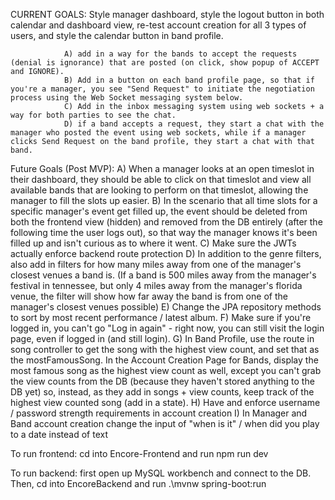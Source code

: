 CURRENT GOALS:  Style manager dashboard, style the logout button in both calendar and dashboard view, re-test account creation for all 3 types of users, and style the calendar button in band profile.

                A) add in a way for the bands to accept the requests (denial is ignorance) that are posted (on click, show popup of ACCEPT and IGNORE).
                B) Add in a button on each band profile page, so that if you're a manager, you see "Send Request" to initiate the negotiation process using the Web Socket messaging system below.
                C) Add in the inbox messaging system using web sockets + a way for both parties to see the chat.
                D) if a band accepts a request, they start a chat with the manager who posted the event using web sockets, while if a manager clicks Send Request on the band profile, they start a chat with that band.
                
Future Goals (Post MVP):
                A) When a manager looks at an open timeslot in their dashboard, they should be able to click on that timeslot and view all available bands that are looking to perform on that timeslot, allowing the manager to fill the slots up easier.
                B) In the scenario that all time slots for a specific manager's event get filled up, the event should be deleted from both the frontend view (hidden) and removed from the DB entirely (after the following time the user logs out), so that way the manager knows it's been filled up and isn't curious as to where it went.
                C) Make sure the JWTs actually enforce backend route protection
                D) In addition to the genre filters, also add in filters for how many miles away from one of the manager's closest venues a band is. (If a band is 500 miles away from the manager's festival in tennessee, but only 4 miles away from the manager's florida venue, the filter will show how far away the band is from one of the manager's closest venues possible)
                E) Change the JPA repository methods to sort by most recent performance / latest album.
                F) Make sure if you're logged in, you can't go "Log in again" - right now, you can still visit the login page, even if logged in (and still login).
                G) In Band Profile, use the route in song controller to get the song with the highest view count, and set that as the mostFamousSong. In the Account Creation Page for Bands, display the most famous song as the highest view count as well, except you can't grab the view counts from the DB (because they haven't stored anything to the DB yet) so, instead, as they add in songs + view counts, keep track of the highest view counted song (add in a state).
                H) Have and enforce username / password strength requirements in account creation
                I) In Manager and Band account creation change the input of "when is it" / when did you play to a date instead of text

To run frontend:
cd into Encore-Frontend and run npm run dev

To run backend:
first open up MySQL workbench and connect to the DB. 
Then, cd into EncoreBackend and run .\mvnw spring-boot:run